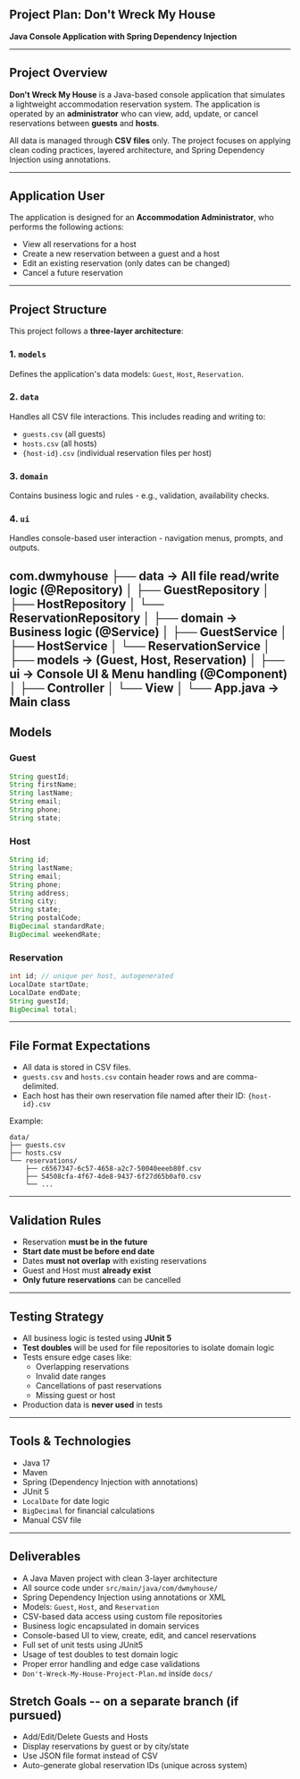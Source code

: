 ## Project Plan: Don't Wreck My House
**Java Console Application with Spring Dependency Injection**

---

## Project Overview
**Don't Wreck My House** is a Java-based console application that simulates a lightweight accommodation reservation system. 
The application is operated by an **administrator** who can view, add, update, or cancel reservations between **guests** and 
**hosts**.

All data is managed through **CSV files** only. The project focuses on applying clean coding 
practices, layered architecture, and Spring Dependency Injection using annotations.

---

## Application User

The application is designed for an **Accommodation Administrator**, who performs the following actions:

- View all reservations for a host
- Create a new reservation between a guest and a host
- Edit an existing reservation (only dates can be changed)
- Cancel a future reservation

---

## Project Structure

This project follows a **three-layer architecture**:

### 1. `models`
Defines the application's data models: `Guest`, `Host`, `Reservation`.

### 2. `data`
Handles all CSV file interactions. This includes reading and writing to:
- `guests.csv` (all guests)
- `hosts.csv` (all hosts)
- `{host-id}.csv` (individual reservation files per host)

### 3. `domain`
Contains business logic and rules - e.g., validation, availability checks.

### 4. `ui`
Handles console-based user interaction - navigation menus, prompts, and outputs.

com.dwmyhouse
├── data         -> All file read/write logic (@Repository)
│   ├── GuestRepository
│   ├── HostRepository
│   └── ReservationRepository
│
├── domain       -> Business logic (@Service)
│   ├── GuestService
│   ├── HostService
│   └── ReservationService
│
├── models       -> (Guest, Host, Reservation)
│
├── ui           -> Console UI & Menu handling (@Component)
│   ├── Controller
│   └── View
│
└── App.java     -> Main class
---

## Models

### Guest
```java
String guestId;
String firstName;
String lastName;
String email;
String phone;
String state;
```

### Host
```java
String id;
String lastName;
String email;
String phone;
String address;
String city;
String state;
String postalCode;
BigDecimal standardRate;
BigDecimal weekendRate;
```

### Reservation
```java
int id; // unique per host, autogenerated
LocalDate startDate;
LocalDate endDate;
String guestId;
BigDecimal total;
```

---

## File Format Expectations

- All data is stored in CSV files.
- `guests.csv` and `hosts.csv` contain header rows and are comma-delimited.
- Each host has their own reservation file named after their ID: `{host-id}.csv`

Example:
```
data/
├── guests.csv
├── hosts.csv
└── reservations/
    ├── c6567347-6c57-4658-a2c7-50040eeeb80f.csv
    ├── 54508cfa-4f67-4de8-9437-6f27d65b0af0.csv
    └── ...
```

---

## Validation Rules

- Reservation **must be in the future**
- **Start date must be before end date**
- Dates **must not overlap** with existing reservations
- Guest and Host must **already exist**
- **Only future reservations** can be cancelled

---

## Testing Strategy

- All business logic is tested using **JUnit 5**
- **Test doubles** will be used for file repositories to isolate domain logic
- Tests ensure edge cases like:
    - Overlapping reservations
    - Invalid date ranges
    - Cancellations of past reservations
    - Missing guest or host
- Production data is **never used** in tests

---

## Tools & Technologies

- Java 17
- Maven
- Spring (Dependency Injection with annotations)
- JUnit 5
- `LocalDate` for date logic
- `BigDecimal` for financial calculations
- Manual CSV file

---

## Deliverables

- A Java Maven project with clean 3-layer architecture
- All source code under `src/main/java/com/dwmyhouse/`
- Spring Dependency Injection using annotations or XML
- Models: `Guest`, `Host`, and `Reservation`
- CSV-based data access using custom file repositories
- Business logic encapsulated in domain services
- Console-based UI to view, create, edit, and cancel reservations
- Full set of unit tests using JUnit5
- Usage of test doubles to test domain logic
- Proper error handling and edge case validations
- `Don't-Wreck-My-House-Project-Plan.md` inside `docs/`

## Stretch Goals -- on a separate branch (if pursued)

- Add/Edit/Delete Guests and Hosts
- Display reservations by guest or by city/state
- Use JSON file format instead of CSV
- Auto-generate global reservation IDs (unique across system)
